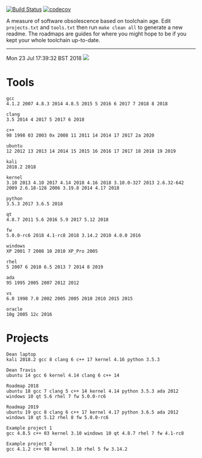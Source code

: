 [![Build
Status](https://travis-ci.org/deanturpin/swob.svg?branch=master)](https://travis-ci.org/deanturpin/swob)
[![codecov](https://codecov.io/gh/deanturpin/swob/branch/master/graph/badge.svg)](https://codecov.io/gh/deanturpin/swob)

A measure of software obsolescence based on toolchain age. Edit
```projects.txt``` and ```tools.txt``` then run ```make clean all``` to generate
a new readme. The roadmaps are guides for where you might hope to be if you kept your whole toolchain up-to-date.

---
Mon 23 Jul 17:39:32 BST 2018
![](summary.svg)
# Tools
```
gcc
4.1.2 2007 4.8.3 2014 4.8.5 2015 5 2016 6 2017 7 2018 8 2018

clang
3.5 2014 4 2017 5 2017 6 2018

c++
98 1998 03 2003 0x 2008 11 2011 14 2014 17 2017 2a 2020

ubuntu
12 2012 13 2013 14 2014 15 2015 16 2016 17 2017 18 2018 19 2019

kali
2018.2 2018

kernel
3.10 2013 4.10 2017 4.14 2018 4.16 2018 3.10.0-327 2013 2.6.32-642 2009 2.6.18-128 2006 3.19.8 2014 4.17 2018

python
3.5.3 2017 3.6.5 2018

qt
4.8.7 2011 5.6 2016 5.9 2017 5.12 2018

fw
5.0.0-rc6 2018 4.1-rc8 2018 3.14.2 2010 4.0.0 2016

windows
XP 2001 7 2008 10 2010 XP_Pro 2005

rhel
5 2007 6 2010 6.5 2013 7 2014 8 2019

ada
95 1995 2005 2007 2012 2012

vs
6.0 1998 7.0 2002 2005 2005 2010 2010 2015 2015

oracle
10g 2005 12c 2016

```
# Projects
```
Dean laptop
kali 2018.2 gcc 8 clang 6 c++ 17 kernel 4.16 python 3.5.3

Dean Travis
ubuntu 14 gcc 6 kernel 4.14 clang 6 c++ 14

Roadmap 2018
ubuntu 18 gcc 7 clang 5 c++ 14 kernel 4.14 python 3.5.3 ada 2012 windows 10 qt 5.6 rhel 7 fw 5.0.0-rc6

Roadmap 2019
ubuntu 19 gcc 8 clang 6 c++ 17 kernel 4.17 python 3.6.5 ada 2012 windows 10 qt 5.12 rhel 8 fw 5.0.0-rc6

Example project 1
gcc 4.8.5 c++ 03 kernel 3.10 windows 10 qt 4.8.7 rhel 7 fw 4.1-rc8

Example project 2
gcc 4.1.2 c++ 98 kernel 3.10 rhel 5 fw 3.14.2

```
